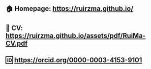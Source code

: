 ## :house: Homepage: https://ruirzma.github.io/
## :bookmark_tabs: CV: https://ruirzma.github.io/assets/pdf/RuiMa-CV.pdf
## :id: https://orcid.org/0000-0003-4153-9101
